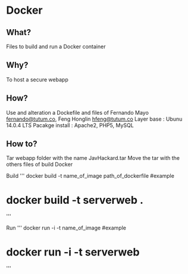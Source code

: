 # Docker

## What?
Files to build and run a Docker container

## Why?
To host a secure webapp 

## How?
Use and alteration a Dockefile and files of Fernando Mayo <fernando@tutum.co>, Feng Honglin <hfeng@tutum.co>
Layer base : Ubunu 14.0.4 LTS
Pacakge install : Apache2, PHP5, MySQL

## How to?
Tar webapp folder with the name JavHackard.tar
Move the tar with the others files of build Docker

Build
'''
docker build -t name_of_image path_of_dockerfile
#example
# docker build -t serverweb .
'''

Run
'''
docker run -i -t name_of_image
#example
# docker run -i -t serverweb
'''
